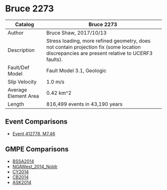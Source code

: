 # Bruce 2273
| Catalog | Bruce 2273 |
|-----|-----|
| Author | Bruce Shaw, 2017/10/13 |
| Description | Stress loading, more refined geometry, does not contain projection fix (some location discrepancies are present relative to UCERF3 faults). |
| Fault/Def Model | Fault Model 3.1, Geologic |
| Slip Velocity | 1.0 m/s |
| Average Element Area | 0.42 km^2 |
| Length | 816,499 events in 43,190 years |

## Event Comparisons
* [Event 412778, M7.46](event_412778/)

## GMPE Comparisons
* [BSSA2014](gmpe_bbp_comparisons_BSSA2014/)
* [NGAWest_2014_NoIdr](gmpe_bbp_comparisons_NGAWest_2014_NoIdr/)
* [CY2014](gmpe_bbp_comparisons_CY2014/)
* [CB2014](gmpe_bbp_comparisons_CB2014/)
* [ASK2014](gmpe_bbp_comparisons_ASK2014/)
